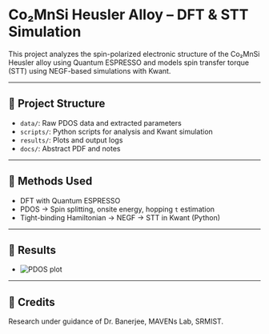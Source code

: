 # Co₂MnSi Heusler Alloy – DFT & STT Simulation

This project analyzes the spin-polarized electronic structure of the Co₂MnSi Heusler alloy using Quantum ESPRESSO and models spin transfer torque (STT) using NEGF-based simulations with Kwant.

---

## 📂 Project Structure

- `data/`: Raw PDOS data and extracted parameters
- `scripts/`: Python scripts for analysis and Kwant simulation
- `results/`: Plots and output logs
- `docs/`: Abstract PDF and notes

---

## 🧪 Methods Used

- DFT with Quantum ESPRESSO  
- PDOS → Spin splitting, onsite energy, hopping `t` estimation  
- Tight-binding Hamiltonian → NEGF → STT in Kwant (Python)

---

## 📸 Results

- ![PDOS plot](results/pdos_plot.png)

---

## 🧠 Credits

Research under guidance of Dr. Banerjee, MAVENs Lab, SRMIST.

